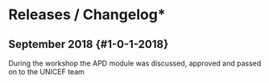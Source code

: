 # Releases / Changelog\*

## September 2018 {#1-0-1-2018}

During the workshop the APD module was discussed, approved and passed on to the UNICEF team 



